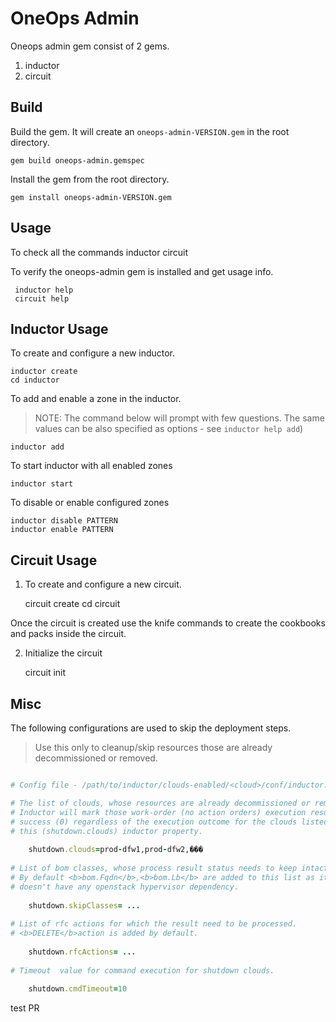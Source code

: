 OneOps Admin
===============

Oneops admin gem consist of 2 gems.

1. inductor
2. circuit

Build
-----


Build the gem. It will create an `oneops-admin-VERSION.gem` in the root directory.

	gem build oneops-admin.gemspec
	
Install the gem from the root directory.

	gem install oneops-admin-VERSION.gem
	

Usage
-----

To check all the commands 
	inductor
	circuit
	
	
To verify the oneops-admin gem is installed and get usage info.

	 inductor help
	 circuit help
	

Inductor Usage
-----

To create and configure a new inductor.

	inductor create
	cd inductor

	
To add and enable a zone in the inductor.
> NOTE: The command below will prompt with few questions. The same values can be also specified as options - see `inductor help add`)

	inductor add
	

To start inductor with all enabled zones

	inductor start


To disable or enable configured zones

	inductor disable PATTERN
	inductor enable PATTERN
	
	
Circuit Usage
----

1. To create and configure a new circuit.

	circuit create
	cd circuit
	
Once the circuit is created use the knife commands to create the cookbooks and packs inside the circuit.


2. Initialize the circuit 

	circuit init
	
	

Misc
----

The following configurations are used to skip the deployment steps. 
> Use this only to cleanup/skip resources those are already decommissioned or removed.

```ruby

# Config file - /path/to/inductor/clouds-enabled/<cloud>/conf/inductor.properties

# The list of clouds, whose resources are already decommissioned or removed.
# Inductor will mark those work-order (no action orders) execution result as
# success (0) regardless of the execution outcome for the clouds listed in
# this (shutdown.clouds) inductor property.
     
    shutdown.clouds=prod-dfw1,prod-dfw2,���
     
# List of bom classes, whose process result status needs to keep intact.
# By default <b>bom.Fqdn</b>,<b>bom.Lb</b> are added to this list as it
# doesn't have any openstack hypervisor dependency.
    
    shutdown.skipClasses= ...  
    
# List of rfc actions for which the result need to be processed.
# <b>DELETE</b>action is added by default.
    
    shutdown.rfcActions= ...  
  
# Timeout  value for command execution for shutdown clouds.
    
    shutdown.cmdTimeout=10

```

test PR
